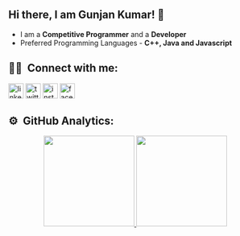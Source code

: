 ## Hi there, I am Gunjan Kumar! 👋

- I am a **Competitive Programmer** and a **Developer**
- Preferred Programming Languages - **C++, Java and Javascript**


## 🤝🏻 &nbsp;Connect with me:

[<img src="https://logo.letskhabar.com/img/?tool=linkedin" alt="linkedin" width="30px">](https://www.linkedin.com/in/gunjan768/)
[<img src="https://logo.letskhabar.com/img/?tool=twitter" alt="twitter" width="30px">](https://twitter.com/gunjan768)
[<img src="https://logo.letskhabar.com/img/?tool=instagram" alt="instagram" width="30px">](https://www.instagram.com/nothing_personal_luv/)
[<img src="https://logo.letskhabar.com/img/?tool=facebook" alt="facebook" width="30px">](https://www.facebook.com/gunjan768)

## ⚙️ &nbsp;GitHub Analytics:
<p align="center">
<a href="https://github.com/gunjan768">
  <img height="180em" src="https://github-readme-stats-eight-theta.vercel.app/api?username=gunjan768&show_icons=true&theme=midnight-purple&include_all_commits=true&count_private=true"/>
  <img height="180em" src="https://github-readme-stats-eight-theta.vercel.app/api/top-langs/?username=gunjan768&layout=compact&langs_count=8&theme=algolia"/>
</a>
</p>
 
